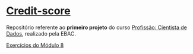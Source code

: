 # [Credit-score](https://github.com/rhatiro/Credit-score/blob/main/Projeto%2001%20-%20Classificacao%20de%20credito%20-%20Roberto%20Hatiro.ipynb)

Repositório referente ao **primeiro projeto** do curso [Profissão: Cientista de Dados](https://github.com/rhatiro/Curso_EBAC-Profissao_Cientista_de_Dados), realizado pela EBAC.

[Exercícios do Módulo 8](https://github.com/rhatiro/Curso_EBAC-Profissao_Cientista_de_Dados/tree/main/Mo%CC%81dulo%2008%20-%20Git%20:%20GitHub%20-%20Controle%20de%20versionamento)
